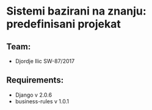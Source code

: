 # Sistemi bazirani na znanju: predefinisani projekat
## Team:
- Djordje Ilic SW-87/2017

## Requirements:
- Django v 2.0.6
- business-rules v 1.0.1

